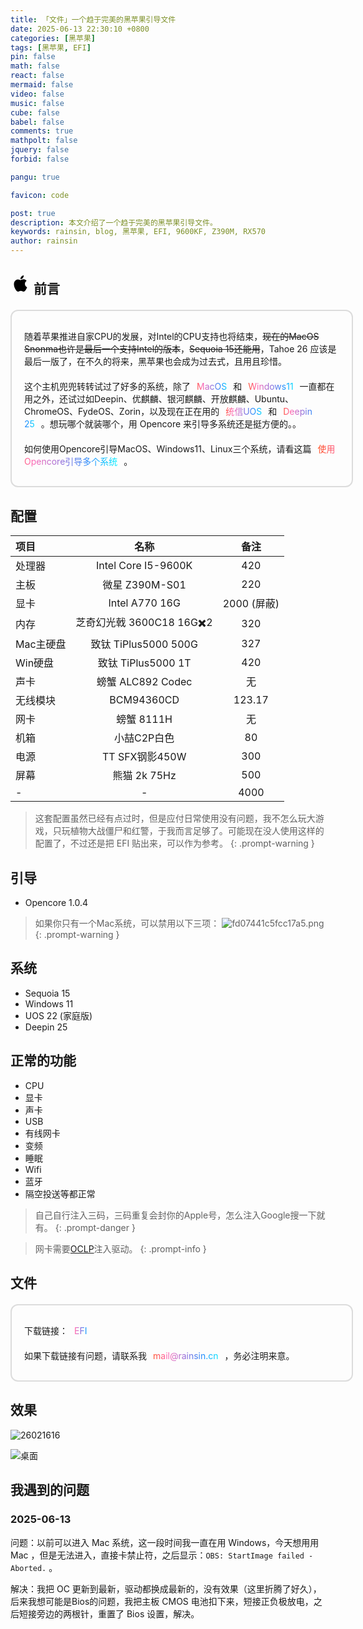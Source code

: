 ```yaml
---
title: 「文件」一个趋于完美的黑苹果引导文件
date: 2025-06-13 22:30:10 +0800
categories: [黑苹果]
tags: [黑苹果, EFI]
pin: false
math: false
react: false
mermaid: false
video: false
music: false
cube: false
babel: false
comments: true
mathpolt: false
jquery: false
forbid: false

pangu: true

favicon: code

post: true
description: 本文介绍了一个趋于完美的黑苹果引导文件。
keywords: rainsin, blog, 黑苹果, EFI, 9600KF, Z390M, RX570
author: rainsin
---
```


<style>
    .about-site{
    display: flex;
    width: 100%;
    background-color: var(--box-bg);
    border:2px solid rgba(34, 36, 38, .15);
    border-radius: 12px;
    padding: 20px;
    flex-direction: column;
    margin: 20px 0 24px 0
}

.about-site div{
    display: inline;
    flex: 1;
    align-content: center;
    margin: 10px 0;
}

.about-site div span{
    background-image: linear-gradient(to left, #ff4500, orange, gold, #90ee90, #0ff, #1e90ff, #9370db, #ff69b4, #ff4500);
    border:var(--box-border);
    border-radius: 4px;
    line-height: 1rem;
    background-size: 200%;
    margin: 0 4px;
    padding: 0 6px;
    -webkit-background-clip: text;
    -webkit-text-fill-color:transparent;
    animation: rainbow 5s linear infinite;
}

.about-site div a{
    background-image: linear-gradient(to left, #ff4500, orange, gold, #90ee90, #0ff, #1e90ff, #9370db, #ff69b4, #ff4500);
    border:var(--box-border);
    border-radius: 4px;
    line-height: 1rem;
    background-size: 200%;
    margin: 0 4px;
    padding: 0 6px;
    -webkit-background-clip: text;
    -webkit-text-fill-color:transparent;
    animation: rainbow 5s linear infinite;
}

.table-wrapper>table{
  width:100%;
}
</style>

<h2>
<svg t="1710418281266" class="icon" viewBox="0 0 1024 1024" version="1.1" xmlns="http://www.w3.org/2000/svg" p-id="1538" width="32" height="32"><path d="M849.124134 704.896288c-1.040702 3.157923-17.300015 59.872622-57.250912 118.190843-34.577516 50.305733-70.331835 101.018741-126.801964 101.909018-55.532781 0.976234-73.303516-33.134655-136.707568-33.134655-63.323211 0-83.23061 32.244378-135.712915 34.110889-54.254671 2.220574-96.003518-54.951543-130.712017-105.011682-70.934562-102.549607-125.552507-290.600541-52.30118-416.625816 36.040844-63.055105 100.821243-103.135962 171.364903-104.230899 53.160757-1.004887 103.739712 36.012192 136.028093 36.012192 33.171494 0 94.357018-44.791136 158.90615-38.089503 27.02654 1.151219 102.622262 11.298324 151.328567 81.891102-3.832282 2.607384-90.452081 53.724599-89.487104 157.76107C739.079832 663.275355 847.952448 704.467523 849.124134 704.896288M633.69669 230.749408c29.107945-35.506678 48.235584-84.314291 43.202964-132.785236-41.560558 1.630127-92.196819 27.600615-122.291231 62.896492-26.609031 30.794353-50.062186 80.362282-43.521213 128.270409C557.264926 291.935955 604.745311 264.949324 633.69669 230.749408" p-id="1539"></path></svg>
前言
</h2>

<div class="about-site">
  <div>
  随着苹果推进自家CPU的发展，对Intel的CPU支持也将结束，<del>现在的MacOS Snonma也许是最后一个支持Intel的版本</del>，<del>Sequoia 15还能用</del>，Tahoe 26 应该是最后一版了，在不久的将来，黑苹果也会成为过去式，且用且珍惜。
  </div>
  <div>
  这个主机兜兜转转试过了好多的系统，除了<span>MacOS</span>和<span>Windows11</span>一直都在用之外，还试过如Deepin、优麒麟、银河麒麟、开放麒麟、Ubuntu、ChromeOS、FydeOS、Zorin，以及现在正在用的<span>统信UOS</span>和<span>Deepin 25</span>。想玩哪个就装哪个，用 Opencore 来引导多系统还是挺方便的。。
  </div>
  <div>
  如何使用Opencore引导MacOS、Windows11、Linux三个系统，请看这篇<a href="https://blog.rainsin.cn/posts/more-system-opencore/" target="_blank">使用Opencore引导多个系统</a>。
  </div>
</div>

## 配置

| 项目   | 名称        |  备注  |
|:----------|:--------------------:|:--------------------:| 
| 处理器 | Intel Core I5-9600K | 420 |
| 主板   | 微星 Z390M-S01 | 220 |
| 显卡 | Intel A770 16G | 2000 (屏蔽) |
| 内存 | 芝奇幻光戟 3600C18 16G✖️2 | 320 |
| Mac主硬盘 | 致钛 TiPlus5000 500G | 327 |
| Win硬盘 | 致钛 TiPlus5000 1T | 420 |
| 声卡 | 螃蟹 ALC892 Codec | 无 |
| 无线模块 | BCM94360CD | 123.17 |
| 网卡 | 螃蟹 8111H | 无 |
| 机箱 | 小喆C2P白色 | 80 |
| 电源 | TT SFX钢影450W | 300 |
| 屏幕 | 熊猫 2k 75Hz | 500 |
| - | - | 4000 |

> 这套配置虽然已经有点过时，但是应付日常使用没有问题，我不怎么玩大游戏，只玩植物大战僵尸和红警，于我而言足够了。可能现在没人使用这样的配置了，不过还是把 EFI 贴出来，可以作为参考。
{: .prompt-warning }

## 引导

- Opencore 1.0.4

> 如果你只有一个Mac系统，可以禁用以下三项：
![fd07441c5fcc17a5.png](https://source.rainsin.cn/mac/%E6%9D%A1%E7%9B%AE.png)
{: .prompt-warning }


## 系统

- Sequoia 15
- Windows 11
- UOS 22 (家庭版)
- Deepin 25


## 正常的功能

- CPU
- 显卡
- 声卡
- USB
- 有线网卡
- 变频
- 睡眠
- Wifi
- 蓝牙
- 隔空投送等都正常

> 自己自行注入三码，三码重复会封你的Apple号，怎么注入Google搜一下就有。
{: .prompt-danger }

> 网卡需要[OCLP](https://github.com/dortania/OpenCore-Legacy-Patcher/releases)注入驱动。
{: .prompt-info }

## 文件

<div class="about-site">
  <div>
  下载链接：<a href="https://source.rainsin.cn/mac/EFI.zip" target="_blank">EFI</a>
  </div>
  <div>
  如果下载链接有问题，请联系我<span>mail@rainsin.cn</span>，务必注明来意。
  </div>
</div>

## 效果

![26021616](https://source.rainsin.cn/mac/18050512.png)

![桌面](https://source.rainsin.cn/img/post/mac/%E6%88%AA%E5%B1%8F2024-11-02%2018.42.45.png)

## 我遇到的问题

### 2025-06-13

问题：以前可以进入 Mac 系统，这一段时间我一直在用 Windows，今天想用用 Mac ，但是无法进入，直接卡禁止符，之后显示：`OBS: StartImage failed - Aborted.` 。

解决：我把 OC 更新到最新，驱动都换成最新的，没有效果（这里折腾了好久），后来我想可能是Bios的问题，我把主板 CMOS 电池扣下来，短接正负极放电，之后短接旁边的两根针，重置了 Bios 设置，解决。